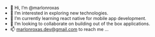 - 👋 Hi, I’m @marlonroxas
- 👀 I’m interested in exploring new technologies.
- 🌱 I’m currently learning react native for mobile app development.
- 💞️ I’m looking to collaborate on building out of the box applications.
- 📫 marlonroxas.dev@gmail.com to reach me ...

<!---
marlonroxas/marlonroxas is a ✨ special ✨ repository because its `README.md` (this file) appears on your GitHub profile.
You can click the Preview link to take a look at your changes.
--->
